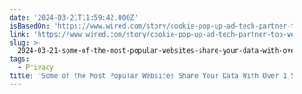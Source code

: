 ```yaml
---
date: '2024-03-21T11:59:42.000Z'
isBasedOn: 'https://www.wired.com/story/cookie-pop-up-ad-tech-partner-top-websites/'
link: 'https://www.wired.com/story/cookie-pop-up-ad-tech-partner-top-websites/'
slug: >-
  2024-03-21-some-of-the-most-popular-websites-share-your-data-with-over-1500-companies
tags:
  - Privacy
title: 'Some of the Most Popular Websites Share Your Data With Over 1,500 Companies'
---
```


